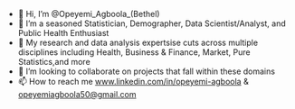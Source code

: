 - 👋 Hi, I’m @Opeyemi_Agboola_(Bethel)
- 👀 I’m a seasoned Statistician, Demographer, Data Scientist/Analyst, and Public Health Enthusiast
- 🌱 My research and data analysis expertsise cuts across multiple disciplines including Health, Business & Finance, Market, Pure Statistics,and more
- 💞️ I’m looking to collaborate on projects that fall within these domains
- 📫 How to reach me 
  www.linkedin.com/in/opeyemi-agboola
&
opeyemiagboola50@gmail.com 
<!---
Bodylife-tech/Bodylife-tech is a ✨ special ✨ repository because its `README.md` (this file) appears on your GitHub profile.
You can click the Preview link to take a look at your changes.
--->
